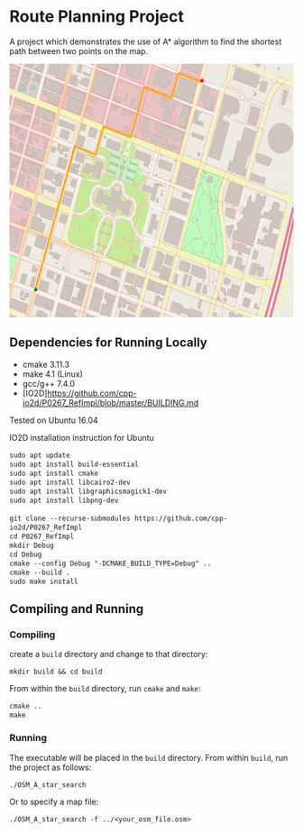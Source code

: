 # Route Planning Project

A project which demonstrates the use of A* algorithm to find the shortest path between two points on the map.

<img src="map.png" width="600" height="450" />


## Dependencies for Running Locally
* cmake 3.11.3
* make 4.1 (Linux)
* gcc/g++ 7.4.0
* [IO2D]https://github.com/cpp-io2d/P0267_RefImpl/blob/master/BUILDING.md

Tested on Ubuntu 16.04

IO2D installation instruction for Ubuntu

```
sudo apt update
sudo apt install build-essential
sudo apt install cmake
sudo apt install libcairo2-dev
sudo apt install libgraphicsmagick1-dev
sudo apt install libpng-dev

git clone --recurse-submodules https://github.com/cpp-io2d/P0267_RefImpl
cd P0267_RefImpl
mkdir Debug
cd Debug
cmake --config Debug "-DCMAKE_BUILD_TYPE=Debug" ..
cmake --build .
sudo make install
```
 

## Compiling and Running

### Compiling
create a `build` directory and change to that directory:
```
mkdir build && cd build
```

From within the `build` directory, run `cmake` and `make`:
```
cmake ..
make
```

### Running
The executable will be placed in the `build` directory. From within `build`, run the project as follows:
```
./OSM_A_star_search
```
Or to specify a map file:
```
./OSM_A_star_search -f ../<your_osm_file.osm>
```
